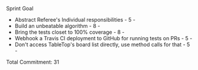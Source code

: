 Sprint Goal

 - Abstract Referee's Individual responsibilities - 5 -
 - Build an unbeatable algorithm - 8 -
 - Bring the tests closet to 100% coverage - 8 -
 - Webhook a Travis CI deployment to GitHub for running tests on PRs - 5 -
 - Don't access TableTop's board list directly, use method calls for that - 5 -


Total Commitment: 31
